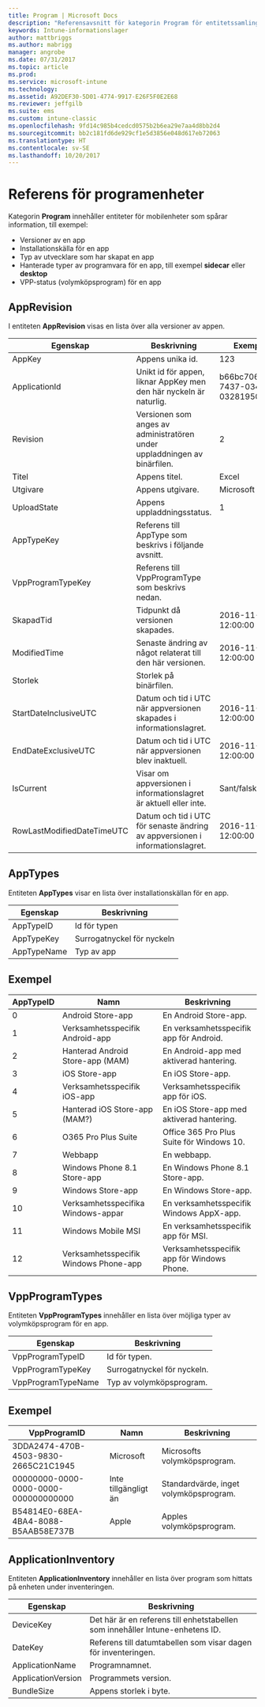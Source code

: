 ```yaml
---
title: Program | Microsoft Docs
description: "Referensavsnitt för kategorin Program för entitetssamlingar i API:et för Intune-informationslager."
keywords: Intune-informationslager
author: mattbriggs
ms.author: mabrigg
manager: angrobe
ms.date: 07/31/2017
ms.topic: article
ms.prod: 
ms.service: microsoft-intune
ms.technology: 
ms.assetid: A92DEF30-5D01-4774-9917-E26F5F0E2E68
ms.reviewer: jeffgilb
ms.suite: ems
ms.custom: intune-classic
ms.openlocfilehash: 9fd14c985b4cedcd0575b2b6ea29e7aa4d8bb2d4
ms.sourcegitcommit: bb2c181fd6de929cf1e5d3856e048d617eb72063
ms.translationtype: HT
ms.contentlocale: sv-SE
ms.lasthandoff: 10/20/2017
---
```

# <a name="reference-for-application-entities"></a>Referens för programenheter

Kategorin **Program** innehåller entiteter för mobilenheter som spårar information, till exempel:

  -  Versioner av en app
  -  Installationskälla för en app
  -  Typ av utvecklare som har skapat en app
  -  Hanterade typer av programvara för en app, till exempel **sidecar** eller **desktop**
  -  VPP-status (volymköpsprogram) för en app

## <a name="apprevision"></a>AppRevision

I entiteten **AppRevision** visas en lista över alla versioner av appen.

| Egenskap  | Beskrivning | Exempel |
|---------|------------|--------|
| AppKey |Appens unika id. |123 |
| ApplicationId |Unikt id för appen, liknar AppKey men den här nyckeln är naturlig. |b66bc706-ffff-7437-0340-032819502773 |
| Revision |Versionen som anges av administratören under uppladdningen av binärfilen. |2 |
| Titel |Appens titel. |Excel |
| Utgivare |Appens utgivare. |Microsoft |
| UploadState |Appens uppladdningsstatus. |1 |
| AppTypeKey |Referens till AppType som beskrivs i följande avsnitt. | |
| VppProgramTypeKey |Referens till VppProgramType som beskrivs nedan. | |
| SkapadTid |Tidpunkt då versionen skapades. |2016-11-23 12:00:00 |
| ModifiedTime |Senaste ändring av något relaterat till den här versionen. |2016-11-23 12:00:00 |
| Storlek |Storlek på binärfilen. | |
| StartDateInclusiveUTC |Datum och tid i UTC när appversionen skapades i informationslagret. |2016-11-23 12:00:00 |
| EndDateExclusiveUTC |Datum och tid i UTC när appversionen blev inaktuell. |2016-11-23 12:00:00 |
| IsCurrent |Visar om appversionen i informationslagret är aktuell eller inte. |Sant/falskt |
| RowLastModifiedDateTimeUTC |Datum och tid i UTC för senaste ändring av appversionen i informationslagret. |2016-11-23 12:00:00 |

## <a name="apptypes"></a>AppTypes

Entiteten **AppTypes** visar en lista över installationskällan för en app.

| Egenskap  | Beskrivning |
|---------|------------|
| AppTypeID |Id för typen |
| AppTypeKey |Surrogatnyckel för nyckeln |
| AppTypeName |Typ av app |

## <a name="example"></a>Exempel

| AppTypeID  | Namn | Beskrivning |
|---------|------------|--------|
| 0 |Android Store-app | En Android Store-app. |
| 1 |Verksamhetsspecifik Android-app | En verksamhetsspecifik app för Android. |
| 2 |Hanterad Android Store-app (MAM) | En Android-app med aktiverad hantering. |
| 3 |iOS Store-app | En iOS Store-app. |
| 4 |Verksamhetsspecifik iOS-app | Verksamhetsspecifik app för iOS. |
| 5 |Hanterad iOS Store-app (MAM?) | En iOS Store-app med aktiverad hantering. |
| 6 |O365 Pro Plus Suite | Office 365 Pro Plus Suite för Windows 10. |
| 7 |Webbapp | En webbapp. |
| 8 |Windows Phone 8.1 Store-app | En Windows Phone 8.1 Store-app. |
| 9 |Windows Store-app | En Windows Store-app. |
| 10 |Verksamhetsspecifika Windows-appar | En verksamhetsspecifik Windows AppX-app. |
| 11 |Windows Mobile MSI | En verksamhetsspecifik app för MSI. |
| 12 |Verksamhetsspecifik Windows Phone-app | Verksamhetsspecifik app för Windows Phone. |


## <a name="vppprogramtypes"></a>VppProgramTypes

Entiteten **VppProgramTypes** innehåller en lista över möjliga typer av volymköpsprogram för en app.

| Egenskap  | Beskrivning |
|---------|------------|
| VppProgramTypeID | Id för typen. |
| VppProgramTypeKey | Surrogatnyckel för nyckeln. |
| VppProgramTypeName | Typ av volymköpsprogram. |

## <a name="example"></a>Exempel

| VppProgramID  | Namn | Beskrivning |
|---------|------------|--------|
| 3DDA2474-470B-4503-9830-2665C21C1945 | Microsoft | Microsofts volymköpsprogram. |
| 00000000-0000-0000-0000-000000000000 | Inte tillgängligt än | Standardvärde, inget volymköpsprogram. |
| B54814E0-68EA-4BA4-8088-B5AAB58E737B | Apple | Apples volymköpsprogram. |



## <a name="applicationinventory"></a>ApplicationInventory

Entiteten **ApplicationInventory** innehåller en lista över program som hittats på enheten under inventeringen.

| Egenskap  | Beskrivning |
|---------|------------|
| DeviceKey | Det här är en referens till enhetstabellen som innehåller Intune-enhetens ID. |
| DateKey | Referens till datumtabellen som visar dagen för inventeringen. |
| ApplicationName | Programnamnet. |
| ApplicationVersion | Programmets version. |
| BundleSize | Appens storlek i byte. |
